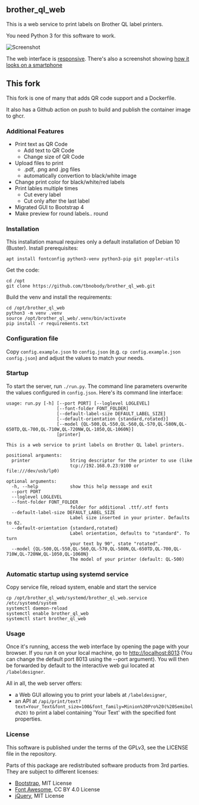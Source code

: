 ## brother\_ql\_web

This is a web service to print labels on Brother QL label printers.

You need Python 3 for this software to work.

![Screenshot](./screenshots/Label-Designer_Desktop.png)

The web interface is [responsive](https://en.wikipedia.org/wiki/Responsive_web_design).
There's also a screenshot showing [how it looks on a smartphone](./screenshots/Label-Designer_Phone.png)

## This fork

This fork is one of many that adds QR code support and a Dockerfile.

It also has a Github action on push to build and publish the container image to ghcr.

### Additional Features
* Print text as QR Code
    * Add text to QR Code
    * Change size of QR Code
* Upload files to print
    * .pdf, .png and .jpg files
    * automatically convertion to black/white image
* Change print color for black/white/red labels
* Print lables multiple times
    * Cut every label
    * Cut only after the last label
* Migrated GUI to Bootstrap 4
* Make preview for round labels.. round

### Installation

This installation manual requires only a default installation of Debian 10 (Buster).
Install prerequisites:

    apt install fontconfig python3-venv python3-pip git poppler-utils

Get the code:

    cd /opt
    git clone https://github.com/tbnobody/brother_ql_web.git

Build the venv and install the requirements:

    cd /opt/brother_ql_web
    python3 -m venv .venv
    source /opt/brother_ql_web/.venv/bin/activate
    pip install -r requirements.txt

### Configuration file

Copy `config.example.json` to `config.json` (e.g. `cp config.example.json config.json`) and adjust the values to match your needs.

### Startup

To start the server, run `./run.py`. The command line parameters overwrite the values configured in `config.json`. Here's its command line interface:

    usage: run.py [-h] [--port PORT] [--loglevel LOGLEVEL]
                       [--font-folder FONT_FOLDER]
                       [--default-label-size DEFAULT_LABEL_SIZE]
                       [--default-orientation {standard,rotated}]
                       [--model {QL-500,QL-550,QL-560,QL-570,QL-580N,QL-650TD,QL-700,QL-710W,QL-720NW,QL-1050,QL-1060N}]
                       [printer]

    This is a web service to print labels on Brother QL label printers.

    positional arguments:
      printer               String descriptor for the printer to use (like
                            tcp://192.168.0.23:9100 or file:///dev/usb/lp0)

    optional arguments:
      -h, --help            show this help message and exit
      --port PORT
      --loglevel LOGLEVEL
      --font-folder FONT_FOLDER
                            folder for additional .ttf/.otf fonts
      --default-label-size DEFAULT_LABEL_SIZE
                            Label size inserted in your printer. Defaults to 62.
      --default-orientation {standard,rotated}
                            Label orientation, defaults to "standard". To turn
                            your text by 90°, state "rotated".
      --model {QL-500,QL-550,QL-560,QL-570,QL-580N,QL-650TD,QL-700,QL-710W,QL-720NW,QL-1050,QL-1060N}
                            The model of your printer (default: QL-500)

### Automatic startup using systemd service

Copy service file, reload system, enable and start the service

    cp /opt/brother_ql_web/systemd/brother_ql_web.service /etc/systemd/system
    systemctl daemon-reload
    systemctl enable brother_ql_web
    systemctl start brother_ql_web

### Usage

Once it's running, access the web interface by opening the page with your browser.
If you run it on your local machine, go to <http://localhost:8013> (You can change
the default port 8013 using the --port argument).
You will then be forwarded by default to the interactive web gui located at `/labeldesigner`.

All in all, the web server offers:

* a Web GUI allowing you to print your labels at `/labeldesigner`,
* an API at `/api/print/text?text=Your_Text&font_size=100&font_family=Minion%20Pro%20(%20Semibold%20)`
  to print a label containing 'Your Text' with the specified font properties.

### License

This software is published under the terms of the GPLv3, see the LICENSE file in the repository.

Parts of this package are redistributed software products from 3rd parties. They are subject to different licenses:

* [Bootstrap](https://github.com/twbs/bootstrap), MIT License
* [Font Awesome](https://github.com/FortAwesome/Font-Awesome), CC BY 4.0 License
* [jQuery](https://github.com/jquery/jquery), MIT License
